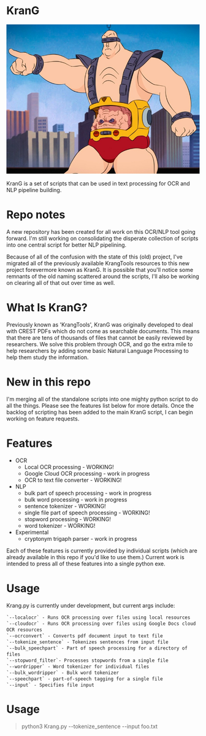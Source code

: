 # KranG
![Krang](images/krang.jpg)

KranG is a set of scripts that can be used in text processing for OCR and NLP pipeline building.

# Repo notes
A new repository has been created for all work on this OCR/NLP tool going forward. I'm still working on consolidating the disperate collection
of scripts into one central script for better NLP pipelining.

Because of all of the confusion with the state of this (old) project, I've migrated all of the previously available KrangTools resources to this
new project forevermore known as KranG. It is possible that you'll notice some remnants of the old naming scattered around the scripts, I'll also
be working on clearing all of that out over time as well.

# What Is KranG?
Previously known as 'KrangTools', KranG was originally developed to deal with CREST PDFs which do not come as searchable documents. This means that there
are tens of thousands of files that cannot be easily reviewed by researchers. We solve this problem through OCR, and go the 
extra mile to help researchers by adding some basic Natural Language Processing to help them study the information.

# New in this repo
I'm merging all of the standalone scripts into one mighty python script to do all the things. Please see the features list below
for more details. Once the backlog of scripting has been added to the main KranG script, I can begin working on feature requests.
 
# Features
* OCR
    * Local OCR processing - WORKING!
    * Google Cloud OCR processing - work in progress
    * OCR to text file converter - WORKING!
* NLP
    * bulk part of speech processing - work in progress
    * bulk word processing - work in progress
    * sentence tokenizer - WORKING!
    * single file part of speech processing - WORKING!
    * stopword processing - WORKING!
    * word tokenizer - WORKING!
* Experimental
    * cryptonym trigaph parser - work in progress

Each of these features is currently provided by individual scripts (which are already available in this repo if you'd like to use them.)
Current work is intended to press all of these features into a single python exe.

# Usage
Krang.py is currently under development, but current args include:
```
`--localocr` - Runs OCR processing over files using local resources
`--cloudocr` - Runs OCR processing over files using Google Docs cloud OCR resources
`--ocrconvert` - Converts pdf document input to text file 
`--tokenize_sentence` - Tokenizes sentences from input file
`--bulk_speechpart` - Part of speech processing for a directory of files
`--stopword_filter`- Processes stopwords from a single file
`--wordripper` - Word tokenizer for individual files
`--bulk_wordripper` - Bulk word tokenizer
`--speechpart` - part-of-speech tagging for a single file
`--input` - Specifies file input
```
# Usage

>python3 Krang.py --tokenize_sentence --input foo.txt
